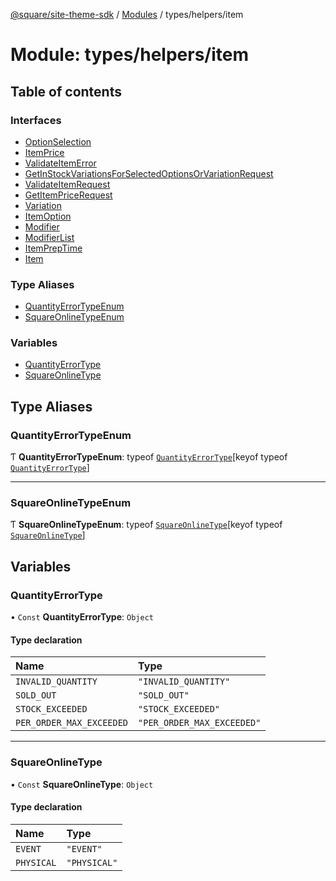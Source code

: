 [@square/site-theme-sdk](../GettingStarted.md) / [Modules](../modules.md) / types/helpers/item

# Module: types/helpers/item

## Table of contents

### Interfaces

- [OptionSelection](../interfaces/types_helpers_item.OptionSelection.md)
- [ItemPrice](../interfaces/types_helpers_item.ItemPrice.md)
- [ValidateItemError](../interfaces/types_helpers_item.ValidateItemError.md)
- [GetInStockVariationsForSelectedOptionsOrVariationRequest](../interfaces/types_helpers_item.GetInStockVariationsForSelectedOptionsOrVariationRequest.md)
- [ValidateItemRequest](../interfaces/types_helpers_item.ValidateItemRequest.md)
- [GetItemPriceRequest](../interfaces/types_helpers_item.GetItemPriceRequest.md)
- [Variation](../interfaces/types_helpers_item.Variation.md)
- [ItemOption](../interfaces/types_helpers_item.ItemOption.md)
- [Modifier](../interfaces/types_helpers_item.Modifier.md)
- [ModifierList](../interfaces/types_helpers_item.ModifierList.md)
- [ItemPrepTime](../interfaces/types_helpers_item.ItemPrepTime.md)
- [Item](../interfaces/types_helpers_item.Item.md)

### Type Aliases

- [QuantityErrorTypeEnum](types_helpers_item.md#quantityerrortypeenum)
- [SquareOnlineTypeEnum](types_helpers_item.md#squareonlinetypeenum)

### Variables

- [QuantityErrorType](types_helpers_item.md#quantityerrortype)
- [SquareOnlineType](types_helpers_item.md#squareonlinetype)

## Type Aliases

### QuantityErrorTypeEnum

Ƭ **QuantityErrorTypeEnum**: typeof [`QuantityErrorType`](types_helpers_item.md#quantityerrortype)[keyof typeof [`QuantityErrorType`](types_helpers_item.md#quantityerrortype)]

___

### SquareOnlineTypeEnum

Ƭ **SquareOnlineTypeEnum**: typeof [`SquareOnlineType`](types_helpers_item.md#squareonlinetype)[keyof typeof [`SquareOnlineType`](types_helpers_item.md#squareonlinetype)]

## Variables

### QuantityErrorType

• `Const` **QuantityErrorType**: `Object`

#### Type declaration

| Name | Type |
| :------ | :------ |
| `INVALID_QUANTITY` | ``"INVALID_QUANTITY"`` |
| `SOLD_OUT` | ``"SOLD_OUT"`` |
| `STOCK_EXCEEDED` | ``"STOCK_EXCEEDED"`` |
| `PER_ORDER_MAX_EXCEEDED` | ``"PER_ORDER_MAX_EXCEEDED"`` |

___

### SquareOnlineType

• `Const` **SquareOnlineType**: `Object`

#### Type declaration

| Name | Type |
| :------ | :------ |
| `EVENT` | ``"EVENT"`` |
| `PHYSICAL` | ``"PHYSICAL"`` |
